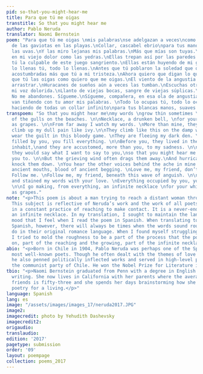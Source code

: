 ```yaml
---
pid: so-that-you-might-hear-me
title: Para que tú me oigas
transtitle: So that you might hear me
author: Pablo Neruda
translator: Naomi Bernstein
poem: "Para que tú me oigas \nmis palabras\nse adelgazan a veces\ncomo las huellas
  de las gaviotas en las playas.\nCollar, cascabel ebrio\npara tus manos suaves como
  las uvas.\nY las miro lejanas mis palabras.\nMás que mías son tuyas.\nVan trepando
  en mi viejo dolor como las yedras.\nEllas trepan así por las paredes húmedas.\nEres
  tú la culpable de este juego sangriento.\nEllas están huyendo de mi guarida oscura.\nTodo
  lo llenas tú, todo lo llenas.\nAntes que tú poblaron la soledad que ocupas,\ny están
  acostumbradas más que tú a mi tristeza.\nAhora quiero que digan lo que quiero decirte\npara
  que tú las oigas como quiero que me oigas.\nEl viento de la angustia aún las suele
  arrastrar.\nHuracanes de sueños aún a veces las tumban.\nEscuchas otras voces en
  mi voz dolorida.\nLlanto de viejas bocas, sangre de viejas súplicas.\nÁmame, compañera.
  No me abandones. Sígueme.\nSígueme, compañera, en esa ola de angustia.\nPero se
  van tiñendo con tu amor mis palabras. \nTodo lo ocupas tú, todo lo ocupas.\nVoy
  haciendo de todas un collar infinito\npara tus blancas manos, suaves como las uvas."
transpoem: "So that you might hear me\nmy words \ngrow thin sometimes \nlike the tracks
  of the gulls on the beaches. \n\nNecklace, a drunken bell, \nfor your hands, smooth
  as grapes. \n\nFrom far away I watch my words. \nMore than mine, they’re yours.\nThey
  climb up my dull pain like ivy.\n\nThey climb like this on the damp walls. \nYou
  wear the guilt in this bloody game. \nThey are fleeing my dark den. \nEverything
  filled by you, you fill everything. \n\nBefore you, they lived in the solitude you
  inhabit,\nand they are accustomed, more than you, to my sadness. \n\nNow I wish
  they would say what I want to say to you,\nso that you might hear me the way I want
  you to. \n\nBut the grieving wind often drags them away.\nAnd hurricane dreams sometimes
  knock them down. \nYou hear the other voices behind the ache in mine.  \n\nMourning
  ancient mouths, blood of ancient begging. \nLove me, my friend, don’t leave me.
  Follow me. \nFollow me, my friend, beneath this wave of anguish. \n\nYou have gone
  and stained my words with your love. \nEverything occupied by you, you occupy everything.
  \n\nI go making, from everything, an infinite necklace \nfor your white hands, smooth
  as grapes."
note: "<p>This poem is about a man trying to reach a distant woman through words.
  This subject is reflective of Neruda’s work and the work of all poets: he is engaged
  in a constant practice of reaching to make contact. It is a never-ending process,
  an infinite necklace. In my translation, I sought to maintain the languid, sleepy
  mood that I feel when I read the poem in Spanish. When translating to English from
  Spanish, however, there will always be times when the words sound rougher than they
  do in their original romance language. When I found myself struggling with that,
  I tried to mold the roughness to be a part of the process that the poem is meditating
  on, part of the reaching and the growing, part of the infinite necklace.</p>\n"
abio: "<p>Born in Chile in 1904, Pablo Neruda was perhaps one of the Spanish language’s
  most well-known poets. Though he often dealt with the themes of love and longing,
  he also penned politically inflected works and served in high-level positions for
  the communist party of Chile. He won the Nobel Prize for Literature in 1971.</p>"
tbio: "<p>Naomi Bernstein graduated from Penn with a degree in English and creative
  writing. She now lives in California with her parents where the average age of her
  friends is fifty-three and she spends her days brainstorming how she can translate
  poetry for a living.</p>"
language: Spanish
lang: es
image: "/assets/images/images_17/neruda2017.JPG"
image2:
imagecredit: photo by Yehudith Dashevsky
imagecredit2:
origaudio:
translaudio:
edition: '2017'
pagetype: submission
order: '09'
layout: poempage
collection: poems_2017
---
```

